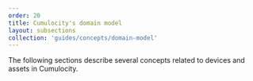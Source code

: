 ```yaml
---
order: 20
title: Cumulocity's domain model
layout: subsections
collection: 'guides/concepts/domain-model'
---
```


The following sections describe several concepts related to devices and assets in Cumulocity.